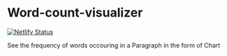 # Word-count-visualizer

[![Netlify Status](https://api.netlify.com/api/v1/badges/73b051e8-1ecf-48b5-b556-2019c423c2ee/deploy-status)](https://app.netlify.com/sites/word-count-visualizer/deploys)

See the frequency of words occouring in a Paragraph in the form of Chart
